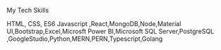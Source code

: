 My Tech Skills

HTML, CSS, ES6 Javascript ,React,MongoDB,Node,Material UI,Bootstrap,Excel,Microsft Power BI,Microsoft SQL Server,PostgreSQL ,GoogleStudio,Python,MERN,PERN,Typescript,Golang
